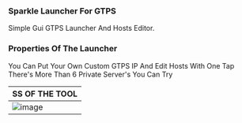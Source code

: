 ### Sparkle Launcher For GTPS
Simple Gui GTPS Launcher And Hosts Editor.

### Properties Of The Launcher
You Can Put Your Own Custom GTPS IP And Edit Hosts With One Tap
There's More Than 6 Private Server's You Can Try


|SS OF THE TOOL | 
| ------------- | 
| ![image](https://cdn.discordapp.com/attachments/408273027416064001/936433173225689108/unknown.png) |
